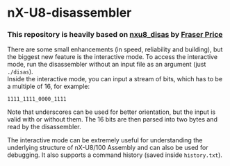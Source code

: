 # nX-U8-disassembler
### This repository is heavily based on [nxu8_disas](https://github.com/Fraserbc/nxu8_disas) by [Fraser Price](https://github.com/fraserbc)

There are some small enhancements (in speed, reliability and building), but the biggest new feature is the interactive mode.
To access the interactive mode, run the disassembler without an input file as an argument (just `./disas`).  
Inside the interactive mode, you can input a stream of bits, which has to be a multiple of 16, for example:
```
1111_1111_0000_1111
```
Note that underscores can be used for better orientation, but the input is valid with or without them.
The 16 bits are then parsed into two bytes and read by the disassembler.

The interactive mode can be extremely useful for understanding the underlying structure of nX-U8/100 Assembly and can also be used for debugging.
It also supports a command history (saved inside `history.txt`).
